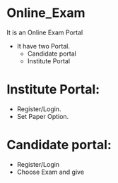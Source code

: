 # Online_Exam
It is an Online Exam Portal
+ It have two Portal.
  - Candidate portal
  - Institute Portal
# Institute Portal:
- Register/Login.
- Set Paper Option.
# Candidate portal:
- Register/Login
- Choose Exam and give
